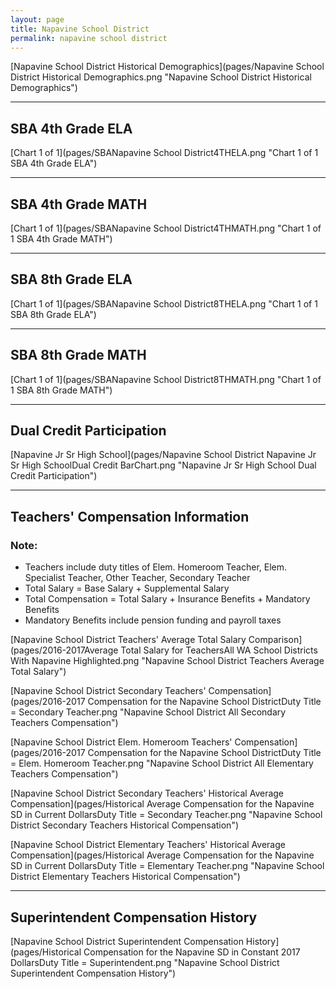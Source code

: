 ```yaml
---
layout: page
title: Napavine School District
permalink: napavine school district
---
```



[Napavine School District Historical Demographics](pages/Napavine School District Historical Demographics.png "Napavine School District Historical Demographics")

___

## SBA 4th Grade ELA

[Chart 1 of 1](pages/SBANapavine School District4THELA.png "Chart 1 of 1 SBA 4th Grade ELA")


___

## SBA 4th Grade MATH

[Chart 1 of 1](pages/SBANapavine School District4THMATH.png "Chart 1 of 1 SBA 4th Grade MATH")


___

## SBA 8th Grade ELA

[Chart 1 of 1](pages/SBANapavine School District8THELA.png "Chart 1 of 1 SBA 8th Grade ELA")


___

## SBA 8th Grade MATH

[Chart 1 of 1](pages/SBANapavine School District8THMATH.png "Chart 1 of 1 SBA 8th Grade MATH")


___

## Dual Credit Participation

[Napavine Jr Sr High School](pages/Napavine School District Napavine Jr Sr High SchoolDual Credit BarChart.png "Napavine Jr Sr High School Dual Credit Participation")


___

## Teachers' Compensation Information
### Note:
- Teachers include duty titles of Elem. Homeroom Teacher, Elem. Specialist Teacher, Other Teacher, Secondary Teacher
- Total Salary = Base Salary + Supplemental Salary
- Total Compensation = Total Salary + Insurance Benefits + Mandatory Benefits
- Mandatory Benefits include pension funding and payroll taxes

[Napavine School District Teachers' Average Total Salary Comparison](pages/2016-2017Average Total Salary for TeachersAll WA School Districts With Napavine Highlighted.png "Napavine School District Teachers Average Total Salary")

[Napavine School District Secondary Teachers' Compensation](pages/2016-2017 Compensation for the Napavine School DistrictDuty Title = Secondary Teacher.png "Napavine School District All Secondary Teachers Compensation")

[Napavine School District Elem. Homeroom Teachers' Compensation](pages/2016-2017 Compensation for the Napavine School DistrictDuty Title = Elem. Homeroom Teacher.png "Napavine School District All Elementary Teachers Compensation")

[Napavine School District Secondary Teachers' Historical Average Compensation](pages/Historical Average Compensation for the Napavine SD in Current DollarsDuty Title = Secondary Teacher.png "Napavine School District Secondary Teachers Historical Compensation")

[Napavine School District Elementary Teachers' Historical Average Compensation](pages/Historical Average Compensation for the Napavine SD in Current DollarsDuty Title = Elementary Teacher.png "Napavine School District Elementary Teachers Historical Compensation")


___

## Superintendent Compensation History

[Napavine School District Superintendent Compensation History](pages/Historical Compensation for the Napavine SD in Constant 2017 DollarsDuty Title = Superintendent.png "Napavine School District Superintendent Compensation History")

